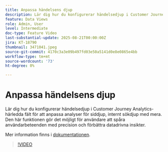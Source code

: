 ```yaml
---
title: Anpassa händelsens djup
description: Lär dig hur du konfigurerar händelsedjup i Customer Journey Analytics-härledda fält för att anpassa analyser för siddjup, internt sökdjup med mera.
feature: Data Views
role: Admin, User
level: Intermediate
doc-type: Feature Video
last-substantial-update: 2025-08-21T00:00:00Z
jira: KT-18790
thumbnail: 3471041.jpeg
source-git-commit: 4170c3a3e09b497fd03e50a5141d0e8e0865e4bb
workflow-type: tm+mt
source-wordcount: '73'
ht-degree: 0%

---
```


# Anpassa händelsens djup

Lär dig hur du konfigurerar händelsedjup i Customer Journey Analytics-härledda fält för att anpassa analyser för siddjup, internt sökdjup med mera. Den här funktionen gör det möjligt för användare att spåra användarbeteenden med precision och förbättra datadrivna insikter.

Mer information finns i [dokumentationen](https://experienceleague.adobe.com/sv/docs/analytics-platform/using/cja-dataviews/derived-fields).

>[!VIDEO](https://video.tv.adobe.com/v/3471047/?learn=on&captions=swe)
